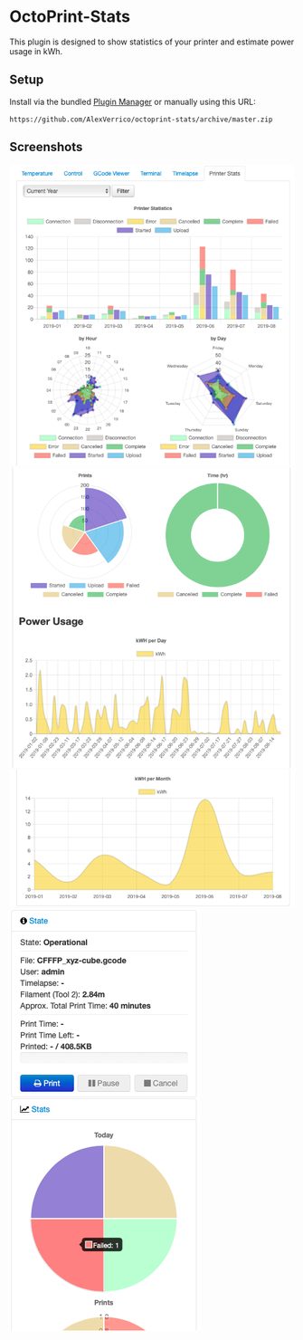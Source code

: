 # OctoPrint-Stats

This plugin is designed to show statistics of your printer and estimate power usage in kWh.

## Setup

Install via the bundled [Plugin Manager](https://github.com/foosel/OctoPrint/wiki/Plugin:-Plugin-Manager)
or manually using this URL:

    https://github.com/AlexVerrico/octoprint-stats/archive/master.zip

## Screenshots

![Screenshot 1](https://github.com/AlexVerrico/octoprint-stats/raw/master/extras/img1.png)
![Screenshot 2](https://github.com/AlexVerrico/octoprint-stats/raw/master/extras/img2.png)
![Screenshot 3](https://github.com/AlexVerrico/octoprint-stats/raw/master/extras/img3.png)
![Screenshot 4](https://github.com/AlexVerrico/octoprint-stats/raw/master/extras/img4.png)
